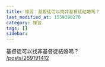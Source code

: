 ```yaml
---
title: 複習：基督徒可以找非基督徒結婚嗎？
last_modified_at: 1559398270
category: 複習
tags: []
sidebar: 
---
```


<p>基督徒可以找非基督徒結婚嗎？<br/>
<a href="/posts/269191412" target="_blank">/posts/269191412</a></p>
<p> </p>
